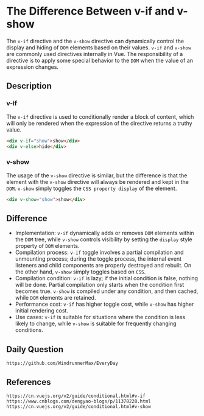 # The Difference Between v-if and v-show
The `v-if` directive and the `v-show` directive can dynamically control the display and hiding of `DOM` elements based on their values. `v-if` and `v-show` are commonly used directives internally in Vue. The responsibility of a directive is to apply some special behavior to the `DOM` when the value of an expression changes.

## Description

### v-if
The `v-if` directive is used to conditionally render a block of content, which will only be rendered when the expression of the directive returns a truthy value.

```html
<div v-if="show">show</div>
<div v-else>hide</div>
```

### v-show
The usage of the `v-show` directive is similar, but the difference is that the element with the `v-show` directive will always be rendered and kept in the `DOM`. `v-show` simply toggles the `CSS property display` of the element.
```html
<div v-show="show">show</div>
```

## Difference
* Implementation: `v-if` dynamically adds or removes `DOM` elements within the `DOM` tree, while `v-show` controls visibility by setting the `display` style property of `DOM` elements.
* Compilation process: `v-if` toggle involves a partial compilation and unmounting process; during the toggle process, the internal event listeners and child components are properly destroyed and rebuilt. On the other hand, `v-show` simply toggles based on `CSS`.
* Compilation condition: `v-if` is lazy; if the initial condition is false, nothing will be done. Partial compilation only starts when the condition first becomes true. `v-show` is compiled under any condition, and then cached, while `DOM` elements are retained.
* Performance cost: `v-if` has higher toggle cost, while `v-show` has higher initial rendering cost.
* Use cases: `v-if` is suitable for situations where the condition is less likely to change, while `v-show` is suitable for frequently changing conditions.

## Daily Question

```
https://github.com/WindrunnerMax/EveryDay
```

## References

```
https://cn.vuejs.org/v2/guide/conditional.html#v-if
https://www.cnblogs.com/dengyao-blogs/p/11378228.html
https://cn.vuejs.org/v2/guide/conditional.html#v-show
```